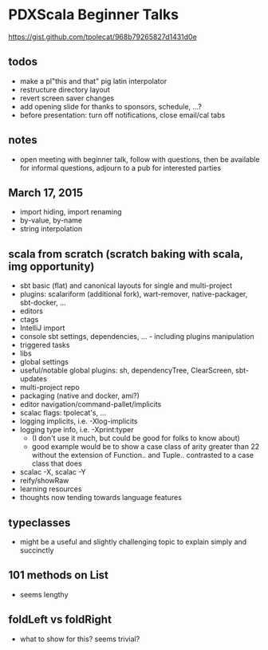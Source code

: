 # PDXScala Beginner Talks

https://gist.github.com/tpolecat/968b79265827d1431d0e

## todos
- make a pl"this and that" pig latin interpolator
- restructure directory layout
- revert screen saver changes
- add opening slide for thanks to sponsors, schedule, ...?
- before presentation: turn off notifications, close email/cal tabs

## notes
- open meeting with beginner talk, follow with questions, then be available for informal questions, adjourn to a pub for interested parties

## March 17, 2015
- import hiding, import renaming
- by-value, by-name
- string interpolation

## scala from scratch (scratch baking with scala, img opportunity)
- sbt basic (flat) and canonical layouts for single and multi-project
- plugins: scalariform (additional fork), wart-remover, native-packager, sbt-docker, ...
- editors
- ctags
- IntelliJ import
- console sbt settings, dependencies, ... - including plugins manipulation
- triggered tasks
- libs
- global settings
- useful/notable global plugins: sh, dependencyTree, ClearScreen, sbt-updates
- multi-project repo
- packaging (native and docker, ami?)
- editor navigation/command-pallet/implicits
- scalac flags: tpolecat's, ...
- logging implicits, i.e. -Xlog-implicits
- logging type info, i.e. -Xprint:typer
  - (I don't use it much, but could be good for folks to know about)
  - good example would be to show a case class of arity greater than 22 without the extension of Function.. and Tuple.. contrasted to a case class that does
- scalac -X, scalac -Y
- reify/showRaw
- learning resources
- thoughts now tending towards language features

## typeclasses
- might be a useful and slightly challenging topic to explain simply and succinctly

## 101 methods on List
- seems lengthy

## foldLeft vs foldRight
- what to show for this? seems trivial?
